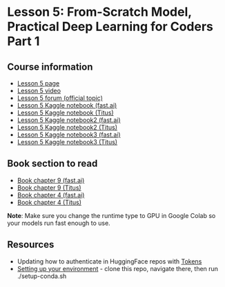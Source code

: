 # Lesson 5: From-Scratch Model, Practical Deep Learning for Coders Part 1

## Course information
- [Lesson 5 page](https://course.fast.ai/Lessons/lesson5.html)
- [Lesson 5 video](https://www.youtube.com/watch?v=_rXzeWq4C6w)
- [Lesson 5 forum (official topic)](https://forums.fast.ai/t/lesson-5-official-topic/96491/12)
- [Lesson 5 Kaggle notebook (fast.ai)](https://www.kaggle.com/code/jhoward/linear-model-and-neural-net-from-scratch)
- [Lesson 5 Kaggle notebook (Titus)]()
- [Lesson 5 Kaggle notebook2 (fast.ai)](https://www.kaggle.com/code/jhoward/why-you-should-use-a-framework)
- [Lesson 5 Kaggle notebook2 (Titus)]()
- [Lesson 5 Kaggle notebook3 (fast.ai)](https://www.kaggle.com/code/jhoward/how-random-forests-really-work/)
- [Lesson 5 Kaggle notebook3 (Titus)]()

## Book section to read
- [Book chapter 9 (fast.ai)](https://colab.research.google.com/github/fastai/fastbook/blob/master/09_tabular.ipynb)
- [Book chapter 9 (Titus)]()
- [Book chapter 4 (fast.ai)](https://colab.research.google.com/github/fastai/fastbook/blob/master/04_mnist_basics.ipynb)
- [Book chapter 4 (Titus)]()

**Note**: Make sure you change the runtime type to GPU in Google Colab so your models run fast enough to use. 

## Resources
- Updating how to authenticate in HuggingFace repos with [Tokens](https://huggingface.co/blog/password-git-deprecation)
- [Setting up your environment](https://github.com/fastai/fastsetup) - clone this repo, navigate there, then run ./setup-conda.sh



